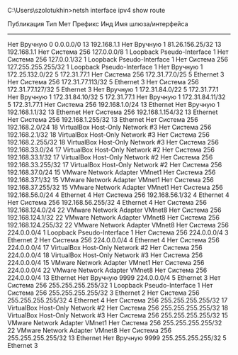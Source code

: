 C:\Users\szolotukhin>netsh interface ipv4 show route

Публикация  Тип      Мет  Префикс                    Инд  Имя шлюза/интерфейса
-------  --------  ---  ------------------------  ---  ------------------------
Нет      Вручную   0    0.0.0.0/0                  13  192.168.1.1
Нет      Вручную   1    81.26.156.25/32            13  192.168.1.1
Нет      Система   256  127.0.0.0/8                 1  Loopback Pseudo-Interface 1
Нет      Система   256  127.0.0.1/32                1  Loopback Pseudo-Interface 1
Нет      Система   256  127.255.255.255/32          1  Loopback Pseudo-Interface 1
Нет      Вручную   1    172.25.132.0/22             5  172.31.77.1
Нет      Система   256  172.31.77.0/25              5  Ethernet 3
Нет      Система   256  172.31.77.113/32            5  Ethernet 3
Нет      Система   256  172.31.77.127/32            5  Ethernet 3
Нет      Вручную   1    172.31.84.0/22              5  172.31.77.1
Нет      Вручную   1    172.31.84.10/32             5  172.31.77.1
Нет      Вручную   1    172.31.84.11/32             5  172.31.77.1
Нет      Система   256  192.168.1.0/24             13  Ethernet
Нет      Вручную   1    192.168.1.1/32             13  Ethernet
Нет      Система   256  192.168.1.154/32           13  Ethernet
Нет      Система   256  192.168.1.255/32           13  Ethernet
Нет      Система   256  192.168.2.0/24             18  VirtualBox Host-Only Network #3
Нет      Система   256  192.168.2.1/32             18  VirtualBox Host-Only Network #3
Нет      Система   256  192.168.2.255/32           18  VirtualBox Host-Only Network #3
Нет      Система   256  192.168.33.0/24            17  VirtualBox Host-Only Network #2
Нет      Система   256  192.168.33.1/32            17  VirtualBox Host-Only Network #2
Нет      Система   256  192.168.33.255/32          17  VirtualBox Host-Only Network #2
Нет      Система   256  192.168.37.0/24            15  VMware Network Adapter VMnet1
Нет      Система   256  192.168.37.1/32            15  VMware Network Adapter VMnet1
Нет      Система   256  192.168.37.255/32          15  VMware Network Adapter VMnet1
Нет      Система   256  192.168.56.0/24             4  Ethernet 4
Нет      Система   256  192.168.56.1/32             4  Ethernet 4
Нет      Система   256  192.168.56.255/32           4  Ethernet 4
Нет      Система   256  192.168.124.0/24           22  VMware Network Adapter VMnet8
Нет      Система   256  192.168.124.1/32           22  VMware Network Adapter VMnet8
Нет      Система   256  192.168.124.255/32         22  VMware Network Adapter VMnet8
Нет      Система   256  224.0.0.0/4                 1  Loopback Pseudo-Interface 1
Нет      Система   256  224.0.0.0/4                 3  Ethernet 2
Нет      Система   256  224.0.0.0/4                 4  Ethernet 4
Нет      Система   256  224.0.0.0/4                17  VirtualBox Host-Only Network #2
Нет      Система   256  224.0.0.0/4                18  VirtualBox Host-Only Network #3
Нет      Система   256  224.0.0.0/4                15  VMware Network Adapter VMnet1
Нет      Система   256  224.0.0.0/4                22  VMware Network Adapter VMnet8
Нет      Система   256  224.0.0.0/4                13  Ethernet
Нет      Вручную   9999  224.0.0.0/4                 5  Ethernet 3
Нет      Система   256  255.255.255.255/32          1  Loopback Pseudo-Interface 1
Нет      Система   256  255.255.255.255/32          3  Ethernet 2
Нет      Система   256  255.255.255.255/32          4  Ethernet 4
Нет      Система   256  255.255.255.255/32         17  VirtualBox Host-Only Network #2
Нет      Система   256  255.255.255.255/32         18  VirtualBox Host-Only Network #3
Нет      Система   256  255.255.255.255/32         15  VMware Network Adapter VMnet1
Нет      Система   256  255.255.255.255/32         22  VMware Network Adapter VMnet8
Нет      Система   256  255.255.255.255/32         13  Ethernet
Нет      Вручную   9999  255.255.255.255/32          5  Ethernet 3

